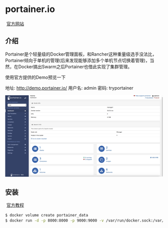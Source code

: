 # portainer.io

​	[官方网站](https://www.portainer.io)

## 介绍

Portainer是个轻量级的Docker管理面板，和Rancher这种重量级选手没法比，Portainer倾向于单机的管理(后来发现能够添加多个单机节点切换着管理)，当然，在Docker搞出Swarm之后Portainer也借此实现了集群管理。

使用官方提供的Demo预览一下

地址: http://demo.portainer.io/
用户名: admin
密码: tryportainer

![img](.\img\15212209155062.jpg)

## 安装

​	[官方教程](https://www.portainer.io/installation/)

```bash
$ docker volume create portainer_data
$ docker run -d -p 8000:8000 -p 9000:9000 -v /var/run/docker.sock:/var/run/docker.sock -v portainer_data:/data portainer/portainer
```





